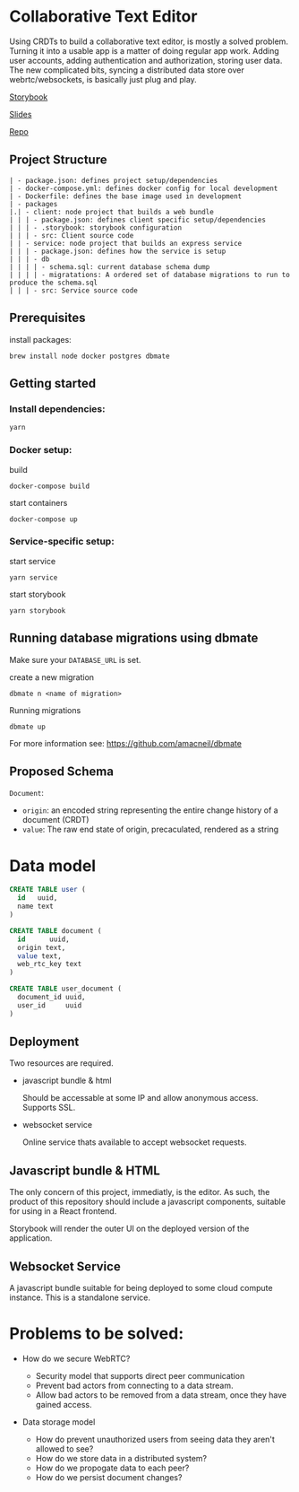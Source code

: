 
# Collaborative Text Editor

Using CRDTs to build a collaborative text editor, is mostly a solved problem. Turning it into a usable app is a matter of doing regular app work. Adding user accounts, adding authentication and authorization, storing user data. The new complicated bits, syncing a distributed data store over webrtc/websockets, is basically just plug and play.

[Storybook](https://chewnoill.github.io/collaborative-editor/)

[Slides](https://chewnoill.github.io/collaborative-editor/slides)

[Repo](https://github.com/chewnoill/collaborative-editor)

## Project Structure

```
| - package.json: defines project setup/dependencies
| - docker-compose.yml: defines docker config for local development
| - Dockerfile: defines the base image used in development
| - packages
|.| - client: node project that builds a web bundle
| | | - package.json: defines client specific setup/dependencies
| | | - .storybook: storybook configuration
| | | - src: Client source code
| | - service: node project that builds an express service
| | | - package.json: defines how the service is setup
| | | - db
| | | | - schema.sql: current database schema dump
| | | | - migratations: A ordered set of database migrations to run to produce the schema.sql 
| | | - src: Service source code
```

## Prerequisites

install packages:

```shell
brew install node docker postgres dbmate
```

## Getting started

### Install dependencies:

```shell
yarn
```

### Docker setup:

build
```shell
docker-compose build
```

start containers
```shell
docker-compose up
```

### Service-specific setup:

start service
```shell
yarn service
```

start storybook
```shell
yarn storybook
```

## Running database migrations using dbmate
Make sure your `DATABASE_URL` is set.

create a new migration
```shell
dbmate n <name of migration>
```

Running migrations
```shell
dbmate up
```

For more information see: https://github.com/amacneil/dbmate

## Proposed Schema

`Document`:
- `origin`: an encoded string representing the entire change history of a document (CRDT)
- `value`: The raw end state of origin, precaculated, rendered as a string

# Data model

```sql
CREATE TABLE user (
  id   uuid,
  name text
)
```

```sql
CREATE TABLE document (
  id      uuid,
  origin text,
  value text,
  web_rtc_key text
)
```

```sql
CREATE TABLE user_document (
  document_id uuid,
  user_id     uuid
)
```

## Deployment

Two resources are required.
- javascript bundle & html
    
    Should be accessable at some IP and allow anonymous access. Supports SSL.
- websocket service
    
    Online service thats available to accept websocket requests.

## Javascript bundle & HTML

The only concern of this project, immediatly, 
is the editor. As such, the product of this
repository should include a javascript 
components, suitable for using in a React 
frontend.

Storybook will render the outer UI on the
deployed version of the application.

## Websocket Service

A javascript bundle suitable for being
deployed to some cloud compute instance. 
This is a standalone service.

# Problems to be solved:

* How do we secure WebRTC?
  * Security model that supports direct peer communication
  * Prevent bad actors from connecting to a data stream.
  * Allow bad actors to be removed from a data stream, 
once they have gained access.

* Data storage model
  * How do prevent unauthorized users from seeing data they aren't allowed to see?
  * How do we store data in a distributed system?
  * How do we propogate data to each peer?
  * How do we persist document changes?
